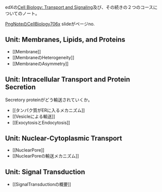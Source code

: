 edXの[Cell Biology: Transport and Signaling](https://www.edx.org/course/cell-biology-transport)及び、その続きの２つのコースについてのノート。

[PngNoteのCellBiology706x](https://karino2.github.io/ImageGallery/CellBiology706x.html#lg=1&slide=0) slideがページno.


## Unit: Membranes, Lipids, and Proteins

- [[Membrane]]
- [[MembraneのHeterogeneity]]
- [[MembraneのAsymmetry]]

## Unit: Intracellular Transport and Protein Secretion

Secretory proteinがどう輸送されていくか。

- [[タンパク質がERに入るメカニズム]]
- [[Vesicleによる輸送]]
- [[ExocytosisとEndocytosis]]

## Unit: Nuclear-Cytoplasmic Transport

- [[NuclearPore]]
- [[NuclearPoreの輸送メカニズム]]

## Unit: Signal Transduction

 - [[SignalTransductionの概要]]